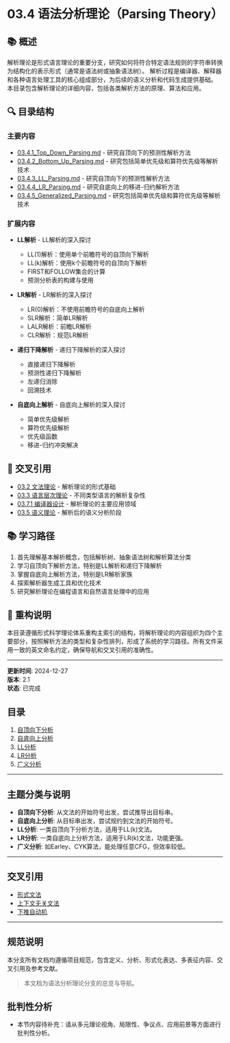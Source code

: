 # 03.4 语法分析理论（Parsing Theory）

## 📚 概述

解析理论是形式语言理论的重要分支，研究如何将符合特定语法规则的字符串转换为结构化的表示形式（通常是语法树或抽象语法树）。
解析过程是编译器、解释器和各种语言处理工具的核心组成部分，为后续的语义分析和代码生成提供基础。
本目录包含解析理论的详细内容，包括各类解析方法的原理、算法和应用。

## 🔍 目录结构

### 主要内容

- [03.4.1_Top_Down_Parsing.md](03.4.1_Top_Down_Parsing.md) - 研究自顶向下的预测性解析方法
- [03.4.2_Bottom_Up_Parsing.md](03.4.2_Bottom_Up_Parsing.md) - 研究包括简单优先级和算符优先级等解析技术
- [03.4.3_LL_Parsing.md](03.4.3_LL_Parsing.md) - 研究自顶向下的预测性解析方法
- [03.4.4_LR_Parsing.md](03.4.4_LR_Parsing.md) - 研究自底向上的移进-归约解析方法
- [03.4.5_Generalized_Parsing.md](03.4.5_Generalized_Parsing.md) - 研究包括简单优先级和算符优先级等解析技术

### 扩展内容

- **LL解析** - LL解析的深入探讨
  - LL(1)解析：使用单个前瞻符号的自顶向下解析
  - LL(k)解析：使用k个前瞻符号的自顶向下解析
  - FIRST和FOLLOW集合的计算
  - 预测分析表的构建与使用
  
- **LR解析** - LR解析的深入探讨
  - LR(0)解析：不使用前瞻符号的自底向上解析
  - SLR解析：简单LR解析
  - LALR解析：前瞻LR解析
  - CLR解析：规范LR解析
  
- **递归下降解析** - 递归下降解析的深入探讨
  - 直接递归下降解析
  - 预测性递归下降解析
  - 左递归消除
  - 回溯技术
  
- **自底向上解析** - 自底向上解析的深入探讨
  - 简单优先级解析
  - 算符优先级解析
  - 优先级函数
  - 移进-归约冲突解决

## 🔗 交叉引用

- [03.2 文法理论](README.md) - 解析理论的形式基础
- [03.3 语言层次理论](README.md) - 不同类型语言的解析复杂性
- [03.7.1 编译器设计](../03.7_Language_Applications/03.7.1_编译器设计.md) - 解析理论的主要应用领域
- [03.5 语义理论](README.md) - 解析后的语义分析阶段

## 📚 学习路径

1. 首先理解基本解析概念，包括解析树、抽象语法树和解析算法分类
2. 学习自顶向下解析方法，特别是LL解析和递归下降解析
3. 掌握自底向上解析方法，特别是LR解析家族
4. 探索解析器生成工具和优化技术
5. 研究解析理论在编程语言和自然语言处理中的应用

## 📝 重构说明

本目录遵循形式科学理论体系重构主索引的结构，将解析理论的内容组织为四个主要部分，按照解析方法的类型和复杂性排列，形成了系统的学习路径。所有文件采用一致的英文命名约定，确保导航和交叉引用的准确性。

---

**更新时间**: 2024-12-27  
**版本**: 2.1  
**状态**: 已完成

## 目录

1. [自顶向下分析](03.4.1_Top_Down_Parsing.md)
2. [自底向上分析](03.4.2_Bottom_Up_Parsing.md)
3. [LL分析](03.4.3_LL_Parsing.md)
4. [LR分析](03.4.4_LR_Parsing.md)
5. [广义分析](03.4.5_Generalized_Parsing.md)

---

## 主题分类与说明

- **自顶向下分析**: 从文法的开始符号出发，尝试推导出目标串。
- **自底向上分析**: 从目标串出发，尝试规约到文法的开始符号。
- **LL分析**: 一类自顶向下分析方法，适用于LL(k)文法。
- **LR分析**: 一类自底向上分析方法，适用于LR(k)文法，功能更强。
- **广义分析**: 如Earley、CYK算法，能处理任意CFG，但效率较低。

---

## 交叉引用

- [形式文法](README.md)
- [上下文无关文法](../03.2_Formal_Grammars/03.2.2_Context_Free_Grammars.md)
- [下推自动机](../01_Automata_Theory/03.1.2_Pushdown_Automata.md)

---

## 规范说明

本分支所有文档均遵循项目规范，包含定义、分析、形式化表达、多表征内容、交叉引用及参考文献。

> 本文档为语法分析理论分支的总览与导航。


## 批判性分析

- 本节内容待补充：请从多元理论视角、局限性、争议点、应用前景等方面进行批判性分析。
